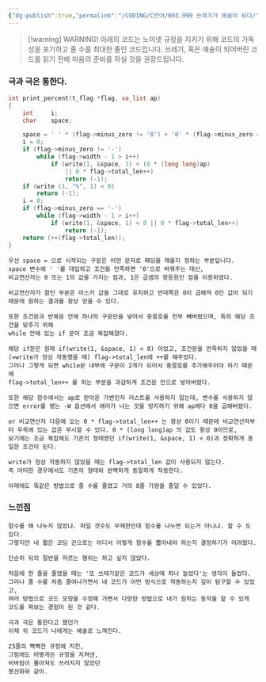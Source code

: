 ```yaml
---
{"dg-publish":true,"permalink":"/CODING/C언어/003.999 쓰레기가 예술이 되다/","noteIcon":"2"}
---
```


>[!warning] WARNING!
>아래의 코드는 노미넷 규정을 지키기 위해 코드의 가독성을 포기하고 줄 수를 최대한 줄인 코드입니다.
>쓰레기, 혹은 예술이 되어버린 코드를 읽기 전에 마음의 준비를 하실 것을 권장드립니다.

### 극과 극은 통한다.
```c
int	print_percent(t_flag *flag, va_list ap)
{
	int		i;
	char	space;

	space = ' ' * (flag->minus_zero != '0') + '0' * (flag->minus_zero == '0');
	i = 0;
	if (flag->minus_zero != '-')
		while (flag->width - 1 > i++)
			if (write(1, &space, 1) < (0 * (long long)ap)
				|| 0 * flag->total_len++)
				return (-1);
	if (write (1, "%", 1) < 0)
		return (-1);
	i = 0;
	if (flag->minus_zero == '-')
		while (flag->width - 1 > i++)
			if (write(1, &space, 1) < 0 || 0 * flag->total_len++)
				return (-1);
	return (++(flag->total_len));
}
```
	
	우선 space = 으로 시작되는 구문은 어떤 문자로 패딩을 채울지 정하는 부분입니다.
	space 변수에 ' '를 대입하고 조건을 만족하면 '0'으로 바꿔주는 대신,
	비교연산자는 0 또는 1의 값을 가지는 점과, 1은 곱셈의 항등원인 점을 이용하였다.
	
	비교연산자가 참인 부분은 아스키 값을 그대로 유지하고 반대쪽은 0이 곱해져 0인 값이 되기 때문에 원하는 결과를 항상 얻을 수 있다.
	
	또한 조건문과 반복문 안에 하나의 구문만을 넣어서 중괄호를 전부 빼버렸으며, 특히 해당 조건을 맞추기 위해
	while 안에 있는 if 문이 조금 복잡해졌다.
	
	해당 if문은 원래 if(write(1, &space, 1) < 0) 이었고, 조건문을 만족하지 않았을 때 (=write가 정상 작동했을 때) flag->total_len에 ++를 해주었다.
	그러나 그렇게 되면 while문 내부에 구문이 2개가 되어서 중괄호를 추가해주어야 하기 때문에
	flag->total_len++ 를 하는 부분을 과감하게 조건문 안으로 넣어버렸다.
	
	또한 해당 함수에서는 ap로 받아온 가변인자 리스트를 사용하지 않는데, 변수를 사용하지 않으면 error를 뱉는 -W 옵션에서 에러가 나는 것을 방지하기 위해 ap에다 0을 곱해버렸다.
	
	or 비교연산자 다음에 오는 0 * flag->total_len++ 는 항상 0이기 때문에 비교연산자부터 우측에 있는 값은 무시할 수 있다. 0 * (long long)ap 의 값도 항상 0이므로,
	보기에는 조금 복잡해도 기존의 형태였던 if(write(1, &space, 1) < 0)과 정확하게 동일한 조건이 된다.
	
	write가 정상 작동하지 않았을 때는 flag->total_len 값이 사용되지 않는다.
	즉 어떠한 경우에서도 기존의 형태와 완벽하게 동일하게 작동한다.
	
	아래에도 똑같은 방법으로 줄 수를 줄였고 거의 8줄 가량을 줄일 수 있었다.


### 느낀점
	함수를 왜 나누지 않았냐. 파일 갯수도 무제한인데 함수를 나누면 되는거 아니냐. 할 수 도 있다.
	그렇지만 내 짧은 코딩 끈으로는 어디서 어떻게 함수를 뽑아내야 하는지 결정하기가 어려웠다.
	
	단순히 뒤의 절반을 자르는 행위는 하고 싶지 않았다.
	
	처음에 한 줄을 줄였을 때는 '또 쓰레기같은 코드가 세상에 하나 늘었다'는 생각이 들었다.
	그러나 줄 수를 차츰 줄여나가면서 내 코드가 어떤 방식으로 작동하는지 깊이 탐구할 수 있었고,
	여러 방법으로 코드 모양을 수정해 가면서 다양한 방법으로 내가 원하는 동작을 할 수 있게 코드를 짜보는 경험이 된 것 같다.
	
	극과 극은 통한다고 했던가
	이제 위 코드가 나에게는 예술로 느껴진다.
	
	25줄의 빡빡한 규정에 지친,
	그럼에도 어떻게든 규정을 지켜낸,
	비바람이 몰아쳐도 쓰러지지 않았던
	봉선화와 같이.
	
